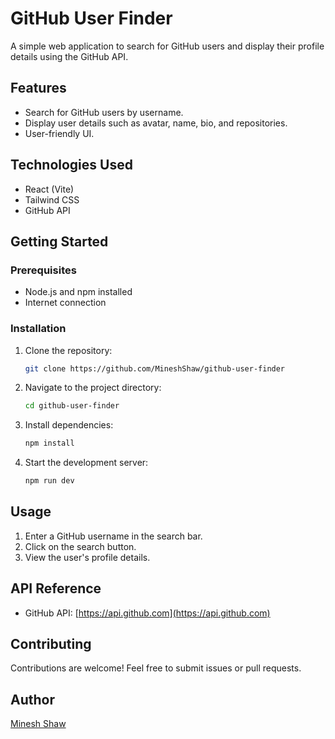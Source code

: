 # GitHub User Finder

A simple web application to search for GitHub users and display their profile details using the GitHub API.

## Features
- Search for GitHub users by username.
- Display user details such as avatar, name, bio, and repositories.
- User-friendly UI.

## Technologies Used
- React (Vite)
- Tailwind CSS
- GitHub API

## Getting Started

### Prerequisites
- Node.js and npm installed
- Internet connection

### Installation
1. Clone the repository:
   ```sh
   git clone https://github.com/MineshShaw/github-user-finder
   ```
2. Navigate to the project directory:
   ```sh
   cd github-user-finder
   ```
3. Install dependencies:
   ```sh
   npm install
   ```
4. Start the development server:
   ```sh
   npm run dev
   ```

## Usage
1. Enter a GitHub username in the search bar.
2. Click on the search button.
3. View the user's profile details.

## API Reference
- GitHub API: [https://api.github.com](https://api.github.com)

## Contributing
Contributions are welcome! Feel free to submit issues or pull requests.

## Author
[Minesh Shaw](https://github.com/yourgithubusername)
